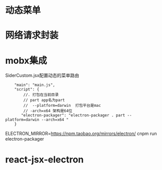 # 动态菜单
# 网络请求封装
# mobx集成

SiderCustom.jsx配置动态的菜单路由

```
    "main": "main.js",
    "script": {
        //. 打包在当前目录
        // part app名为part
        //  --platform=darwin  打包平台是mac
        // -arch=x64 架构是64位
       "electron-packager": "electron-packager . part --platform=darwin --arch=x64 "
    }
```
 ELECTRON_MIRROR=https://npm.taobao.org/mirrors/electron/ cnpm run electron-packager
# react-jsx-electron
